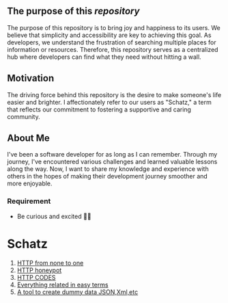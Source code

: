 ## The purpose of this _repository_ 

The purpose of this repository is to bring joy and happiness to its users. We believe that simplicity and accessibility are key to achieving this goal. As developers, we understand the frustration of searching multiple places for information or resources. Therefore, this repository serves as a centralized hub where developers can find what they need without hitting a wall.

## Motivation

The driving force behind this repository is the desire to make someone's life easier and brighter. I affectionately refer to our users as "Schatz," a term that reflects our commitment to fostering a supportive and caring community.

## About Me

I've been a software developer for as long as I can remember. Through my journey, I've encountered various challenges and learned valuable lessons along the way. Now, I want to share my knowledge and experience with others in the hopes of making their development journey smoother and more enjoyable.

### Requirement 
- Be curious and excited 🧐🤤

# Schatz
1. [HTTP from none to one ](https://www.rfc-editor.org/rfc/rfc9110#name-introduction)
2. [HTTP honeypot ](https://developer.mozilla.org/en-US/docs/Web/HTTP)
3. [HTTP CODES](https://www.restapitutorial.com/httpstatuscodes.html)
4. [Everything related in easy terms](https://www.postman.com/api-glossary)
5. [A tool to create dummy data JSON,Xml,etc](https://www.mockaroo.com)
